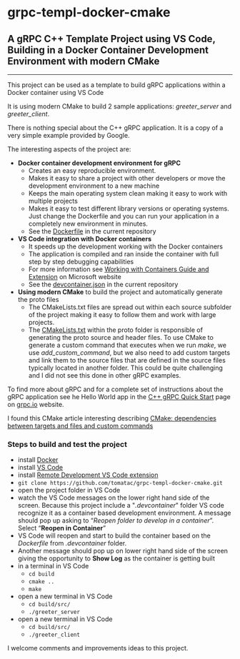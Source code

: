 grpc-templ-docker-cmake
=======================

## A gRPC C++ Template Project using VS Code, Building in a Docker Container Development Environment with modern CMake
----------------------------------------------------------

This project can be used as a template to build gRPC applications within a Docker container using VS Code

It is using modern CMake to build 2 sample applications: *greeter_server* and *greeter_client*. 

There is nothing special about the C++ gRPC application. It is a copy of a very simple example provided by Google.

The interesting aspects of the project are:
- **Docker container development environment for gRPC**
    - Creates an easy reproducible environment.
    - Makes it easy to share a project with other developers or move the development environment to a new machine
    - Keeps the main operating system clean making it easy to work with multiple projects
    - Makes it easy to test different library versions or operating systems. Just change the Dockerfile and you can run your application in a completely new environment in minutes.
    - See the [Dockerfile](https://github.com/tomatac/grpc-templ-docker-cmake/blob/main/.devcontainer/Dockerfile) in the current repository
- **VS Code integration with Docker containers** 
    - It speeds up the development working with the Docker containers
    - The application is compiled and ran inside the container with full step by step debugging capabilities
    - For more information see [Working with Containers Guide and Extension](https://code.visualstudio.com/docs/containers/overview) on Microsoft website
    - See the [devcontainer.json](https://github.com/tomatac/grpc-templ-docker-cmake/blob/main/.devcontainer/devcontainer.json) in the current repository
- **Using modern CMake** to build the project and automatically generate the proto files
    - The CMakeLists.txt files are spread out within each source subfolder of the project making it easy to follow them and work with large projects.
    - The [CMakeLists.txt](https://github.com/tomatac/grpc-templ-docker-cmake/blob/main/protos/CMakeLists.txt) within the proto folder is responsible of generating the proto source and header files. To use CMake to generate a custom command that executes when we run *make*, we use *add_custom_command*, but we also need to add custom targets and link them to the source files that are defined in the source files typically located in another folder. This could be quite challenging and I did not see this done in other gRPC examples. 

To find more about gRPC and for a complete set of instructions about the gRPC application see he Hello World app in the [C++ gRPC Quick Start](https://grpc.io/docs/languages/cpp/quickstart) page on [grpc.io](https://grpc.io/) website.

I found this CMake article interesting describing [CMake: dependencies between targets and files and custom commands](https://samthursfield.wordpress.com/2015/11/21/cmake-dependencies-between-targets-and-files-and-custom-commands/)

### Steps to build and test the project
- install [Docker](https://docs.docker.com/get-docker/)
- install [VS Code](https://code.visualstudio.com/download)
- install [Remote Development VS Code extension](https://marketplace.visualstudio.com/items?itemName=ms-vscode-remote.vscode-remote-extensionpack)
- `git clone https://github.com/tomatac/grpc-templ-docker-cmake.git`
- open the project folder in VS Code
- watch the VS Code messages on the lower right hand side of the screen. Because this project include a "*.devcontainer*" folder VS code recognize it as a container based development environment. A message should pop up asking to “*Reopen folder to develop in a container*”. Select “**Reopen in Container**”
- VS Code will reopen and start to build the container based on the *Dockerfile* from *.devcontainer* folder.
- Another message should pop up on lower right hand side of the screen giving the opportunity to **Show Log** as the container is getting built
- in a terminal in VS Code
    - `cd build`
	- `cmake ..`
	- `make`
- open a new terminal in VS Code
	- `cd build/src/`
	- `./greeter_server`
- open a new terminal in VS Code
	- `cd build/src/`
	- `./greeter_client`

I welcome comments and improvements ideas to this project.
 

